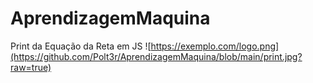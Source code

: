 # AprendizagemMaquina
Print da Equação da Reta em JS
![https://exemplo.com/logo.png](https://github.com/Polt3r/AprendizagemMaquina/blob/main/print.jpg?raw=true)
